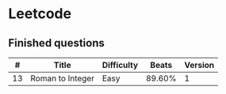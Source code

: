 # Leetcode

## Finished questions
| # | Title	| Difficulty | Beats | Version |
| -------- | ------------- | ---------- | ------------ | ------------- |
| 13 |Roman to Integer | Easy | 89.60% | 1 |
